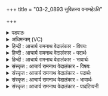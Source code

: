 +++
title = "03-2_0893 सुवितस्य वनामहेऽति"

+++
<details><summary>पदपाठः</summary>

सु꣣वित꣡स्य꣢। व꣣नामहे। अ꣡ति꣢꣯। से꣡तु꣢꣯म्। दु꣣राय्य꣢म्। दुः꣣। आय्य꣢म्। सा꣣ह्या꣡म꣢। द꣡स्यु꣢꣯म्। अ꣣व्रत꣢म्। अ꣣। व्रत꣢म्। ८९३।
</details>

<details><summary>अधिमन्त्रम् (VC)</summary>

- पवमानः सोमः
- मेध्यातिथिः काण्वः
- गायत्री
- षड्जः
</details>

<details><summary>हिन्दी : आचार्य रामनाथ वेदालंकार - विषयः</summary>

अगले मन्त्र में परमात्मा और आचार्य का विषय वर्णित है।
</details>

<details><summary>हिन्दी : आचार्य रामनाथ वेदालंकार - पदार्थः</summary>

पदार्थान्वयभाषाः -  हम (सेतुम्) रुकावट को (अति) अतिक्रान्त अर्थात् पार करके (सुवितस्य) सुप्राप्त आनन्द—रसागार परमात्मा के एवं विद्यारसागार आचार्य के (दुराय्यम्) दुष्प्राप्य आनन्दरस वा विद्यारस को (वनामहे) सेवन करते हैं। उससे हम (अव्रतम्) व्रतविरोधी वा सत्कर्मविरोधी (दस्युम्) उपक्षयकारी काम,क्रोध,आदि छहों रिपुओं को (साह्याम) पराजित कर देवें ॥२॥
</details>

<details><summary>हिन्दी : आचार्य रामनाथ वेदालंकार - भावार्थः</summary>

भावार्थभाषाः -  गुरुओं के सत्कार से और परमात्मा की उपासना से विद्या और आनन्द को प्राप्त करके,बाह्य तथा आन्तरिक शत्रुओं को पराजित करके सत्कर्मों का आचरण करना चाहिए ॥२॥
</details>

<details><summary>संस्कृत : आचार्य रामनाथ वेदालंकार - विषयः</summary>

अथ परमात्मविषयमाचार्यविषयं चाह।
</details>

<details><summary>संस्कृत : आचार्य रामनाथ वेदालंकार - पदार्थः</summary>

पदार्थान्वयभाषाः -  वयम् (सेतुम्) अवरोधम् (अति) अतिक्रम्य (सुवितस्य) सुप्राप्तस्य आनन्दरसागारस्य परमात्मनः विद्यासागारस्य आचार्यस्य वा (दुराय्यम्) दुष्प्राप्यम् आनन्दरसं विद्यारसं वा (वनामहे२) संभजामहे। तेन् वयम् (अव्रतम्) व्रतविरोधिनं सत्कर्मविरोधिनं वा (दस्युम्) उपक्षयकारिणं कामक्रोधादिषड्रिपुवर्गम् (साह्याम) अभिभवेम।[सहतेराशीर्लिङि रूपम्,उपधादीर्घः परमस्मैपदं च छान्दसम्]॥२॥
</details>

<details><summary>संस्कृत : आचार्य रामनाथ वेदालंकार - भावार्थः</summary>

भावार्थभाषाः -  गुरूणां सत्कारेण,परमात्मोपासनेन च विद्यामानन्दं चाधिगम्य बाह्यानान्तरांश्च रिपून् पराजित्य सत्कर्माण्याचरणीयानि ॥२॥
</details>

<details><summary>संस्कृत : आचार्य रामनाथ वेदालंकार - पादटिप्पनी</summary>

टिप्पणी:   १. ऋ० ९।४१।२, ‘दुरा॒व्य॑म्’, ‘सा॒ह्वांसो॒’ इति पाठः। २. वनामहे वनतिः स्तुतिकर्मा, स्तुतिं कुर्मः—इति वि०।
</details>